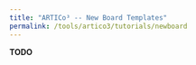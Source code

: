 ```yaml
---
title: "ARTICo³ -- New Board Templates"
permalink: /tools/artico3/tutorials/newboard
---
```


**TODO**
